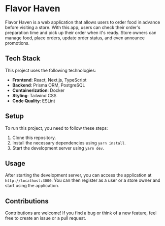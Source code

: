 # Flavor Haven

Flavor Haven is a web application that allows users to order food in advance before visiting a store. With this app, users can check their order's preparation time and pick up their order when it's ready. Store owners can manage food, place orders, update order status, and even announce promotions.

## Tech Stack

This project uses the following technologies:

- **Frontend**: React, Next.js, TypeScript
- **Backend**: Prisma ORM, PostgreSQL
- **Containerization**: Docker
- **Styling**: Tailwind CSS
- **Code Quality**: ESLint

## Setup

To run this project, you need to follow these steps:

1. Clone this repository.
2. Install the necessary dependencies using `yarn install`.
3. Start the development server using `yarn dev`.

## Usage

After starting the development server, you can access the application at `http://localhost:3000`. You can then register as a user or a store owner and start using the application.

## Contributions

Contributions are welcome! If you find a bug or think of a new feature, feel free to create an issue or a pull request.

